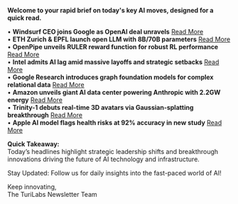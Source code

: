 **Welcome to your rapid brief on today's key AI moves, designed for a quick read.**

• **Windsurf CEO joins Google as OpenAI deal unravels** [Read More](https://techcrunch.com/2025/07/11/windsurfs-ceo-goes-to-google-openais-acquisition-falls-apart/)  
• **ETH Zurich & EPFL launch open LLM with 8B/70B parameters** [Read More](https://ethz.ch/en/news-and-events/eth-news/news/2025/07/a-language-model-built-for-the-public-good.html)  
• **OpenPipe unveils RULER reward function for robust RL performance** [Read More](https://openpipe.ai/blog/ruler)  
• **Intel admits AI lag amid massive layoffs and strategic setbacks** [Read More](https://www.tomshardware.com/tech-industry/intel-ceo-says-its-too-late-for-them-to-catch-up-with-ai-competition-claims-intel-has-fallen-out-of-the-top-10-semiconductor-companies-as-the-firm-lays-off-thousands-across-the-world)  
• **Google Research introduces graph foundation models for complex relational data** [Read More](https://research.google/blog/graph-foundation-models-for-relational-data/)  
• **Amazon unveils giant AI data center powering Anthropic with 2.2GW energy** [Read More](https://www.nytimes.com/2025/06/24/technology/amazon-ai-data-centers.html)  
• **Trinity-1 debuts real-time 3D avatars via Gaussian-splatting breakthrough** [Read More](https://twitter.com/simli_ai/status/1943399617380651455)  
• **Apple AI model flags health risks at 92% accuracy in new study** [Read More](https://9to5mac.com/2025/07/10/study-apple-ai-model-flags-health-conditions-with-up-to-92-accuracy/)

**Quick Takeaway:**  
Today’s headlines highlight strategic leadership shifts and breakthrough innovations driving the future of AI technology and infrastructure.

Stay Updated: Follow us for daily insights into the fast-paced world of AI!  

Keep innovating,  
The TuriLabs Newsletter Team